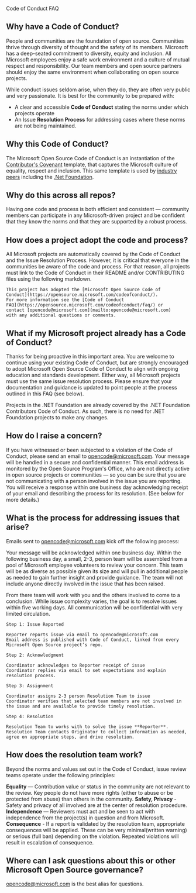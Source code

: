 Code of Conduct FAQ


## Why have a Code of Conduct?
People and communities are the foundation of open source. Communities thrive through diversity of thought and the safety of its members. Microsoft has a deep-seated commitment to diversity, equity and inclusion. All Microsoft employees enjoy a safe work environment and a culture of mutual respect and responsibility. Our team members and open source partners should enjoy the same environment when collaborating on open source projects.

While conduct issues seldom arise, when they do, they are often very public and very passionate. It is best for the community to be prepared with:
* A clear and accessible **Code of Conduct** stating the norms under which projects operate
* An Issue **Resolution Process** for addressing cases where these norms are not being maintained.

## Why this Code of Conduct?
The Microsoft Open Source Code of Conduct is an instantiation of the [Contributor's Covenant](https://www.contributor-covenant.org/) template, that captures the Microsoft culture of equality, respect and inclusion. This same template is used by [industry peers](https://www.contributor-covenant.org/adopters/) including the [.Net Foundation](https://dotnetfoundation.org/about/code-of-conduct).

## Why do this across all repos?
Having one code and process is both efficient and consistent — community members can participate in any Microsoft-driven project and be confident that they know the norms and that they are supported by a robust process.

## How does a project adopt the code and process?
All Microsoft projects are automatically covered by the Code of Conduct and the Issue Resolution Process. However, it is critical that everyone in the communities be aware of the code and process. For that reason, all projects must link to the Code of Conduct in their README and/or CONTRIBUTING files using the following markdown.

```
This project has adopted the [Microsoft Open Source Code of
Conduct](https://opensource.microsoft.com/codeofconduct/).
For more information see the [Code of Conduct
FAQ](https://opensource.microsoft.com/codeofconduct/faq/) or
contact [opencode@microsoft.com](mailto:opencode@microsoft.com)
with any additional questions or comments.
```

## What if my Microsoft project already has a Code of Conduct?
Thanks for being proactive in this important area. You are welcome to continue using your existing Code of Conduct, but are strongly encouraged to adopt Microsoft Open Source Code of Conduct to align with ongoing education and standards development. Either way, all Microsoft projects must use the same issue resolution process. Please ensure that your documentation and guidance is updated to point people at the process outlined in this FAQ (see below).

Projects in the .NET Foundation are already covered by the .NET Foundation Contributors Code of Conduct. As such, there is no need for .NET Foundation projects to make any changes.

## How do I raise a concern?
If you have witnessed or been subjected to a violation of the Code of Conduct, please send an email to opencode@microsoft.com. Your message will be handled in a secure and confidential manner. This email address is monitored by the Open Source Program's Office, who are not directly active in open source projects or communities — so you can be sure that you are not communicating with a person involved in the issue you are reporting. You will receive a response within one business day acknowledging receipt of your email and describing the process for its resolution. (See below for more details.)

## What is the process for addressing issues that arise?
Emails sent to opencode@microsoft.com kick off the following process:

Your message will be acknowledged within one business day.
Within the following business day, a small, 2-3, person team will be assembled from a pool of Microsoft employee volunteers to review your concern. This team will be as diverse as possible given its size and will pull in additional people as needed to gain further insight and provide guidance. The team will not include anyone directly involved in the issue that has been raised.

From there team will work with you and the others involved to come to a conclusion. While issue complexity varies, the goal is to resolve issues within five working days.
All communication will be confidential with very limited circulation.


```
Step 1: Issue Reported

Reporter reports issue via email to opencode@microsoft.com
Email address is published with Code of Conduct, linked from every Microsoft Open Source project’s repo.

Step 2: Acknowledgment

Coordinator acknowledges to Reporter receipt of issue
Coordinator replies via email to set expectations and explain resolution process.

Step 3: Assignment

Coordinator assigns 2-3 person Resolution Team to issue
Coordinator verifies that selected team members are not involved in the issue and are available to provide timely resolution.

Step 4: Resolution

Resolution Team to works with to solve the issue **Reporter**.
Resolution Team contacts Originator to collect information as needed, agree on appropriate steps, and drive resolution.
```

## How does the resolution team work?
Beyond the norms and values set out in the Code of Conduct, issue review teams operate under the following principles:

**Equality** — Contribution value or status in the community are not relevant to the review. Key people do not have more rights (either to abuse or be protected from abuse) than others in the community.
**Safety, Privacy** - Safety and privacy of all involved are at the center of resolution procedure.
**Independence** — Reviewers must act and be seen to act with independence from the project(s) in question and from Microsoft.
**Consequence** - If a report is validated by the resolution team, appropriate consequences will be applied. These can be very minimal(written warning) or serious (full ban) depending on the violation.  Repeated violations will result in escalation of consequence.

## Where can I ask questions about this or other Microsoft Open Source governance?
opencode@microsoft.com is the best alias for questions.
